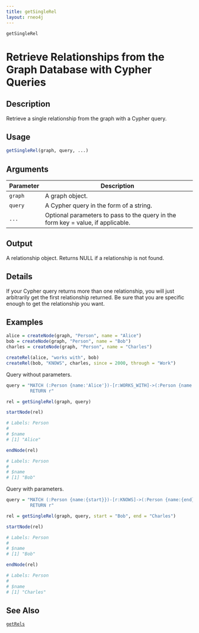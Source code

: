 ```yaml
---
title: getSingleRel
layout: rneo4j
---
```


`getSingleRel`

# Retrieve Relationships from the Graph Database with Cypher Queries

## Description

Retrieve a single relationship from the graph with a Cypher query.

## Usage

```r
getSingleRel(graph, query, ...)
```

## Arguments

| Parameter | Description     |
| --------- | --------------- |
| `graph`   | A graph object. |
| `query`   | A Cypher query in the form of a string. |
| `...`     | Optional parameters to pass to the query in the form key = value, if applicable. |

## Output

A relationship object. Returns NULL if a relationship is not found.

## Details

If your Cypher query returns more than one relationship, you will just arbitrarily get the first relationship returned. Be sure that you are specific enough to get the relationship you want.

## Examples

```r
alice = createNode(graph, "Person", name = "Alice")
bob = createNode(graph, "Person", name = "Bob")
charles = createNode(graph, "Person", name = "Charles")

createRel(alice, "works with", bob)
createRel(bob, "KNOWS", charles, since = 2000, through = "Work")
```

Query without parameters.

```r
query = "MATCH (:Person {name:'Alice'})-[r:WORKS_WITH]->(:Person {name:'Bob'})
         RETURN r"

rel = getSingleRel(graph, query)

startNode(rel)

# Labels: Person
#
# $name
# [1] "Alice"

endNode(rel)

# Labels: Person
# 
# $name
# [1] "Bob"
```

Query with parameters.

```r
query = "MATCH (:Person {name:{start}})-[r:KNOWS]->(:Person {name:{end}})
         RETURN r"

rel = getSingleRel(graph, query, start = "Bob", end = "Charles")

startNode(rel)

# Labels: Person
# 
# $name
# [1] "Bob"

endNode(rel)

# Labels: Person
#
# $name
# [1] "Charles"
```

## See Also

[`getRels`](get-rels.html)
